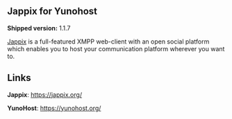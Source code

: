 Jappix for Yunohost
-------------------

**Shipped version:** 1.1.7

[Jappix](https://jappix.org) is a full-featured XMPP web-client
with an open social platform which enables you to host your communication
platform wherever you want to.

## Links ##

**Jappix**: https://jappix.org/

**YunoHost**: https://yunohost.org/
